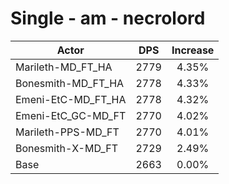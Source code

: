 # Single - am - necrolord
| Actor | DPS | Increase |
|---|:---:|:---:|
|Marileth-MD_FT_HA|2779|4.35%|
|Bonesmith-MD_FT_HA|2778|4.33%|
|Emeni-EtC-MD_FT_HA|2778|4.32%|
|Emeni-EtC_GC-MD_FT|2770|4.02%|
|Marileth-PPS-MD_FT|2770|4.01%|
|Bonesmith-X-MD_FT|2729|2.49%|
|Base|2663|0.00%|
